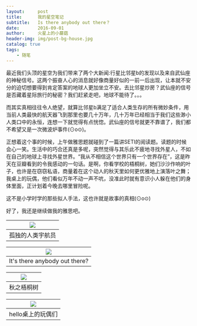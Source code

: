 ```yaml
---
layout:     post
title:      我的星空笔记
subtitle:   Is there anybody out there？
date:       2016-09-01
author:     火星上的小蘑菇
header-img: img/post-bg-house.jpg
catalog: true
tags:
    - 随笔
---
```


最近我们头顶的星空为我们带来了两个大新闻:行星比邻星b的发现以及来自武仙座的神秘信号。这两个振奋人心的消息就好像商量好似的一前一后出现，让本就不安分的迫切想要得到肯定答案的地球人更加坐立不安。去比邻星炒房？武仙座的信号是否藏着星际旅行的秘密？我们赶紧走吧，地球不能待了。。。

而其实真相往往令人绝望，就算比邻星b满足了适合人类生存的所有微妙条件，用当前人类最快的航天器飞到那里也要几十万年，几十万年已经相当于我们这些渺小人类口中的永恒，连想一下就觉得有点恍惚。武仙座的信号就更不靠谱了，我们都不希望又是一次微波炉事件(⊙o⊙)。

正想着这个事的时候，上午做雅思题就碰到了一篇讲SETI的阅读题。读题的时候会心一笑。生活中的巧合还真是多呢，突然觉得与其乐此不疲地寻找外星人，不如在自己的地球上寻找外星世界。“我从不相信这个世界只有一个世界存在”，这是昨天在豆瓣看到的令我感动的一句话。是啊，你看学校的梧桐树，她们沙沙作响的叶子，也许是在窃窃私语，商量着在这个动人的秋天里如何更优雅地上演落叶之舞；我桌上的玩偶，他们看似万年不动一声不吭，没准此时就有意识小人躲在他们的身体里面，正计划着今晚去哪里冒险呢。

这不是小学时学的那些拟人手法，这也许就是故事的真相(⊙o⊙)

好了，我还是继续做我的雅思吧。

| ![](https://cdn.jsdelivr.net/gh/wuxiaoxiong1990/pic/005BYqpgly1g13y88prj1j30go0m845p.jpg) |
| ------------------------------------------------------------ |
| 孤独的人类宇航员                                             |

| ![](https://cdn.jsdelivr.net/gh/wuxiaoxiong1990/pic/005BYqpgly1g13y7o6ez3j30go0mi7a5.jpg) |
| ------------------------------------------------------------ |
| It's there anybody out there?                                |

| ![](https://cdn.jsdelivr.net/gh/wuxiaoxiong1990/pic/005BYqpgly1g13y8rljcoj30go0migt4.jpg) |
| ------------------------------------------------------------ |
| 秋之梧桐树                                                   |

| ![](https://cdn.jsdelivr.net/gh/wuxiaoxiong1990/pic/005BYqpgly1g13y9k3vvsj30go0mijua.jpg) |
| ------------------------------------------------------------ |
| hello桌上的玩偶们                                            |